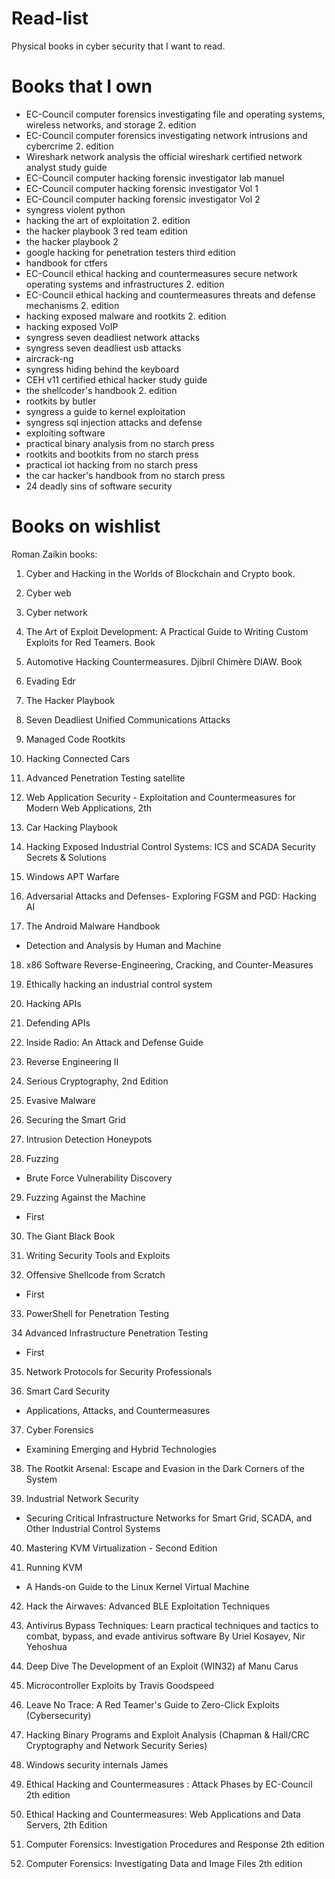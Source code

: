 # Read-list
Physical books in cyber security that I want to read.

# Books that I own
+ EC-Council computer forensics investigating file and operating systems, wireless networks, and storage 2. edition
+ EC-Council computer forensics investigating network intrusions and cybercrime 2. edition
+ Wireshark network analysis the official wireshark certified network analyst study guide
+ EC-Council computer hacking forensic investigator lab manuel
+ EC-Council computer hacking forensic investigator Vol 1
+ EC-Council computer hacking forensic investigator Vol 2
+ syngress violent python
+ hacking the art of exploitation 2. edition
+ the hacker playbook 3 red team edition
+ the hacker playbook 2
+ google hacking for penetration testers third edition
+ handbook for ctfers
+ EC-Council ethical hacking and countermeasures secure network operating systems and infrastructures 2. edition
+ EC-Council ethical hacking and countermeasures threats and defense mechanisms 2. edition
+ hacking exposed malware and rootkits 2. edition
+ hacking exposed VoIP
+ syngress seven deadliest network attacks
+ syngress seven deadliest usb attacks
+ aircrack-ng
+ syngress hiding behind the keyboard
+ CEH v11 certified ethical hacker study guide
+ the shellcoder's handbook 2. edition
+ rootkits by butler
+ syngress a guide to kernel exploitation
+ syngress sql injection attacks and defense
+ exploiting software
+ practical binary analysis from no starch press
+ rootkits and bootkits from no starch press
+ practical iot hacking from no starch press
+ the car hacker's handbook from no starch press
+ 24 deadly sins of software security

# Books on wishlist
Roman Zaikin books: 
1. Cyber and Hacking in the Worlds of Blockchain and Crypto book. 
2. Cyber web 
3. Cyber network

4. The Art of Exploit Development: A Practical Guide to Writing Custom Exploits for Red Teamers. Book

5. Automotive Hacking Countermeasures. Djibril Chimère DIAW. Book

6. Evading Edr

7. The Hacker Playbook

8. Seven Deadliest Unified Communications Attacks

9. Managed Code Rootkits

10. Hacking Connected Cars

11. Advanced Penetration Testing satellite

12. Web Application Security - Exploitation and Countermeasures for Modern Web Applications, 2th

13. Car Hacking Playbook

14. Hacking Exposed Industrial Control Systems: ICS and SCADA Security Secrets & Solutions

15. Windows APT Warfare

16. Adversarial Attacks and Defenses- Exploring FGSM and PGD: Hacking AI

17. The Android Malware Handbook
- Detection and Analysis by Human and Machine

18. x86 Software Reverse-Engineering, Cracking, and Counter-Measures

19. Ethically hacking an industrial control system

20. Hacking APIs

21. Defending APIs

22. Inside Radio: An Attack and Defense Guide

23. Reverse Engineering II

24. Serious Cryptography, 2nd Edition

25. Evasive Malware

26. Securing the Smart Grid

27. Intrusion Detection Honeypots

28. Fuzzing
- Brute Force Vulnerability Discovery

29. Fuzzing Against the Machine
- First

30. The Giant Black Book

31. Writing Security Tools and Exploits

32. Offensive Shellcode from Scratch
- First

33. PowerShell for Penetration Testing

34  Advanced Infrastructure Penetration Testing
- First

35. Network Protocols for Security Professionals

36. Smart Card Security
- Applications, Attacks, and Countermeasures

37. Cyber Forensics
- Examining Emerging and Hybrid Technologies

38. The Rootkit Arsenal: Escape and Evasion in the Dark Corners of the System

39. Industrial Network Security
- Securing Critical Infrastructure Networks for Smart Grid, SCADA, and Other Industrial Control Systems

40. Mastering KVM Virtualization - Second Edition

41. Running KVM
- A Hands-on Guide to the Linux Kernel Virtual Machine

42. Hack the Airwaves: Advanced BLE Exploitation Techniques

43. Antivirus Bypass Techniques: Learn practical techniques and tactics to combat, bypass, and evade antivirus software By Uriel Kosayev, Nir Yehoshua

44. Deep Dive The Development of an Exploit (WIN32) af Manu Carus

45. Microcontroller Exploits by Travis Goodspeed

46. Leave No Trace: A Red Teamer's Guide to Zero-Click Exploits (Cybersecurity) 

47. Hacking Binary Programs and Exploit Analysis (Chapman & Hall/CRC Cryptography and Network Security Series)

48. Windows security internals 
James

49. Ethical Hacking and Countermeasures : Attack Phases by EC-Council 2th edition

50. Ethical Hacking and Countermeasures: Web Applications and Data Servers, 2th Edition

51. Computer Forensics: Investigation Procedures and Response 2th edition

52. Computer Forensics: Investigating Data and Image Files 2th edition
